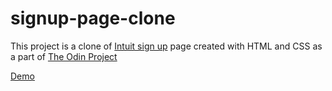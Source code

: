 # signup-page-clone

This project is a clone of [Intuit sign up](https://wwws.mint.com/login.event?task=S) page created with HTML and CSS as a part of [The Odin Project](https://theodinproject.com) 

[Demo](https://luc-0.github.io/signup-page-clone/)
